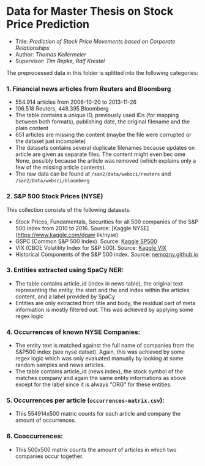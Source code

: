# Data for Master Thesis on Stock Price Prediction

- Title: *Prediction of Stock Price Movements based on Corporate Relationships*
- Author: *Thomas Kellermeier*
- Supervisor: *Tim Repke, Ralf Krestel*


The preprocessed data in this folder is splitted into the following categories:

### 1. Financial news articles from Reuters and Bloomberg

- 554.914 articles from 2006-10-20 to 2013-11-26
- 106.518 Reuters, 448.395 Bloomberg
- The table contains a unique ID, previously used IDs (for mapping between both formats), publishing date, the original filename and the plain content
- 651 articles are missing the content (maybe the file were corrupted or the dataset just incomplete)
- The datasets contains several duplicate filenames because updates on article are given as separate files. The content might even bec
ome None, possibly because the article was removed (which explains only a few of the missing article contents).
- The raw data can be found at `/san2/data/websci/reuters` and `/san2/Data/websci/bloomberg`


### 2. S&P 500 Stock Prices (NYSE)

This collection consists of the following datasets:
- Stock Prices, Fundamentals, Securities for all 500 companies of the S&P 500 index from 2010 to 2016. Source: [Kaggle NYSE](https://www.kaggle.com/dgaw
lik/nyse)
- GSPC (Common S&P 500 Index). Source: [Kaggle SP500](https://www.kaggle.com/benjibb/sp500-since-1950)
- VIX (CBOE Volatility Index for S&P 500). Source: [Kaggle VIX](https://www.kaggle.com/lp187q/vix-index-until-jan-202018)
- Historical Components of the S&P 500 index. Source: [nemozny.github.io](https://nemozny.github.io/datasets/)


### 3. Entities extracted using SpaCy NER:

- The table contains article\_id (index in news table), the original text representing the entity, the start and the end index within
the articles content, and a label provided by SpaCy
- Entities are only extracted from title and body, the residual part of meta information is mostly filtered out. This was achieved by
applying some regex logic


### 4. Occurrences of known NYSE Companies:

- The entity text is matched against the full name of companies from the S&P500 index (see nyse datset). Again, this was achieved by some regex logic which was only evaluated manually by looking at some random samples and news articles.
- The table contains article\_id (news index), the stock symbol of the matches company and again the same entity informations as above
 except for the label since it is always "ORG" for these entities.


### 5. Occurrences per article (`occurrences-matrix.csv`):

- This 554914x500 matric counts for each article and company the amount of occurrences.



### 6. Cooccurrences:

- This 500x500 matrix counts the amount of articles in which two companies occur together.

